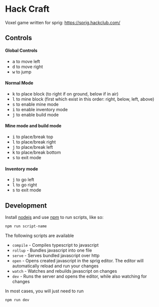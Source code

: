 # Hack Craft

Voxel game written for sprig: https://sprig.hackclub.com/

## Controls

#### Global Controls

-   <kbd>a</kbd> to move left
-   <kbd>d</kbd> to move right
-   <kbd>w</kbd> to jump

#### Normal Mode

-   <kbd>k</kbd> to place block (to right if on ground, below if in air)
-   <kbd>l</kbd> to mine block (first which exist in this order: right, below, left, above)
-   <kbd>s</kbd> to enable mine mode
-   <kbd>i</kbd> to enable inventory mode
-   <kbd>j</kbd> to enable build mode

#### Mine mode and build mode

-   <kbd>i</kbd> to place/break top
-   <kbd>l</kbd> to place/break right
-   <kbd>j</kbd> to place/break left
-   <kbd>k</kbd> to place/break bottom
-   <kbd>s</kbd> to exit mode

#### Inventory mode

-   <kbd>j</kbd> to go left
-   <kbd>l</kbd> to go right
-   <kbd>s</kbd> to exit mode

## Development

Install [nodejs](https://nodejs.org/) and use [npm](https://www.npmjs.com/) to run scripts, like so:

```sh
npm run script-name
```

The following scripts are available

-   `compile` - Compiles typescript to javascript
-   `rollup` - Bundles javascript into one file
-   `serve` - Serves bundled javascript over http
-   `open` - Opens created javascript in the sprig editor. The editor will
    automatically reload and run your changes
-   `watch` - Watches and rebuilds javascript on changes
-   `dev` - Runs the server and opens the editor, while also watching for changes

In most cases, you will just need to run

```sh
npm run dev
```
